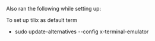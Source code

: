 Also ran the following while setting up:

To set up tilix as default term
- sudo update-alternatives --config x-terminal-emulator
